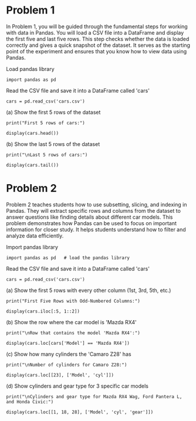 # Problem 1
In Problem 1, you will be guided through the fundamental steps for working with data in Pandas. You will load a CSV file into a DataFrame and display the first five and last five rows. This step checks whether the data is loaded correctly and gives a quick snapshot of the dataset. It serves as the starting point of the experiment and ensures that you know how to view data using Pandas.

Load pandas library
 
	import pandas as pd   


Read the CSV file and save it into a DataFrame called 'cars'
 
	cars = pd.read_csv('cars.csv')


(a) Show the first 5 rows of the dataset
 
	print("First 5 rows of cars:")
 
	display(cars.head())
 

(b) Show the last 5 rows of the dataset
 
	print("\nLast 5 rows of cars:")
 
	display(cars.tail())

# Problem 2
Problem 2 teaches students how to use subsetting, slicing, and indexing in Pandas. They will extract specific rows and columns from the dataset to answer questions like finding details about different car models. This problem demonstrates how Pandas can be used to focus on important information for closer study. It helps students understand how to filter and analyze data efficiently.


Import pandas library
 
	import pandas as pd   # load the pandas library


Read the CSV file and save it into a DataFrame called 'cars'
 
	cars = pd.read_csv('cars.csv')


(a) Show the first 5 rows with every other column (1st, 3rd, 5th, etc.)
 
	print("First Five Rows with Odd-Numbered Columns:")
 
	display(cars.iloc[:5, 1::2])
 

(b) Show the row where the car model is 'Mazda RX4'
 
	print("\nRow that contains the model 'Mazda RX4':")
 
	display(cars.loc[cars['Model'] == 'Mazda RX4'])


(c) Show how many cylinders the 'Camaro Z28' has
 
	print("\nNumber of cylinders for Camaro Z28:")
 
	display(cars.loc[[23], ['Model', 'cyl']])


(d) Show cylinders and gear type for 3 specific car models
 
	print("\nCylinders and gear type for Mazda RX4 Wag, Ford Pantera L, and Honda Civic:")
 
	display(cars.loc[[1, 18, 28], ['Model', 'cyl', 'gear']])

